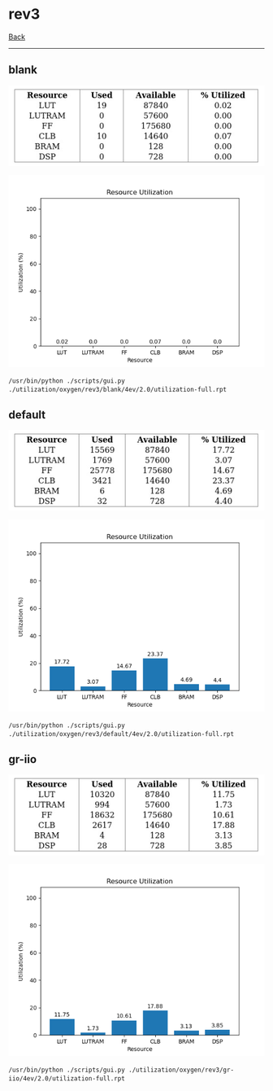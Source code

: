 # rev3

[Back](<../oxygen.md>)

---

## blank

<p align="center">
	<img src="../../../../images/oxygen/rev3/blank/4ev/2.0/table.jpg" />
</p>

<p align="center">
	<img src="../../../../images/oxygen/rev3/blank/4ev/2.0/graph.png" />
</p>

`/usr/bin/python ./scripts/gui.py ./utilization/oxygen/rev3/blank/4ev/2.0/utilization-full.rpt`

## default

<p align="center">
	<img src="../../../../images/oxygen/rev3/default/4ev/2.0/table.jpg" />
</p>

<p align="center">
	<img src="../../../../images/oxygen/rev3/default/4ev/2.0/graph.png" />
</p>

`/usr/bin/python ./scripts/gui.py ./utilization/oxygen/rev3/default/4ev/2.0/utilization-full.rpt`

## gr-iio

<p align="center">
	<img src="../../../../images/oxygen/rev3/gr-iio/4ev/2.0/table.jpg" />
</p>

<p align="center">
	<img src="../../../../images/oxygen/rev3/gr-iio/4ev/2.0/graph.png" />
</p>

`/usr/bin/python ./scripts/gui.py ./utilization/oxygen/rev3/gr-iio/4ev/2.0/utilization-full.rpt`

